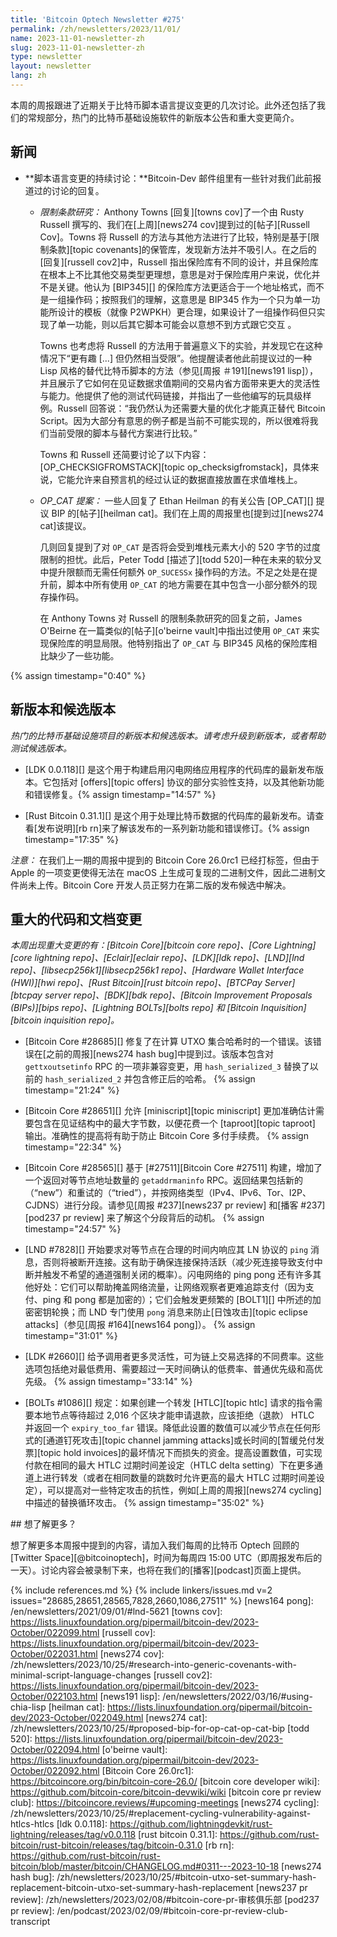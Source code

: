```yaml
---
title: 'Bitcoin Optech Newsletter #275'
permalink: /zh/newsletters/2023/11/01/
name: 2023-11-01-newsletter-zh
slug: 2023-11-01-newsletter-zh
type: newsletter
layout: newsletter
lang: zh
---
```

本周的周报跟进了近期关于比特币脚本语言提议变更的几次讨论。此外还包括了我们的常规部分，热门的比特币基础设施软件的新版本公告和重大变更简介。

## 新闻

- **<!--continued-discussion-about-scripting-changes-->脚本语言变更的持续讨论：**Bitcoin-Dev 邮件组里有一些针对我们此前报道过的讨论的回复。

    - *<!--covenants-research-->限制条款研究：* Anthony Towns [回复][towns cov]了一个由 Rusty Russell 撰写的、我们在[上周][news274 cov]提到过的[帖子][Russell Cov]。Towns 将 Russell 的方法与其他方法进行了比较，特别是基于[限制条款][topic covenants]的保管库，发现新方法并不吸引人。在之后的[回复][russell cov2]中，Russell 指出保险库有不同的设计，并且保险库在根本上不比其他交易类型更理想，意思是对于保险库用户来说，优化并不是关键。他认为 [BIP345][] 的保险库方法更适合于一个地址格式，而不是一组操作码；按照我们的理解，这意思是 BIP345 作为一个只为单一功能所设计的模板（就像 P2WPKH）更合理，如果设计了一组操作码但只实现了单一功能，则以后其它脚本可能会以意想不到方式跟它交互 。

      Towns 也考虑将 Russell 的方法用于普遍意义下的实验，并发现它在这种情况下“更有趣 [...] 但仍然相当受限”。他提醒读者他此前提议过的一种 Lisp 风格的替代比特币脚本的方法（参见[周报 ＃191][news191 lisp]），并且展示了它如何在见证数据求值期间的交易内省方面带来更大的灵活性与能力。他提供了他的测试代码链接，并指出了一些他编写的玩具级样例。Russell 回答说：“我仍然认为还需要大量的优化才能真正替代 Bitcoin Script。因为大部分有意思的例子都是当前不可能实现的，所以很难将我们当前受限的脚本与替代方案进行比较。”

      Towns 和 Russell 还简要讨论了以下内容：[OP_CHECKSIGFROMSTACK][topic op_checksigfromstack]，具体来说，它能允许来自预言机的经过认证的数据直接放置在求值堆栈上。

    - *OP_CAT 提案：* 一些人回复了 Ethan Heilman 的有关公告 [OP_CAT][] 提议 BIP 的[帖子][heilman cat]。我们在上周的周报里也[提到过][news274 cat]该提议。

      几则回复提到了对 `OP_CAT` 是否将会受到堆栈元素大小的 520 字节的过度限制的担忧。此后，Peter Todd [描述了][todd 520]一种在未来的软分叉中提升限额而无需任何额外 `OP_SUCESSx` 操作码的方法。不足之处是在提升前，脚本中所有使用 `OP_CAT` 的地方需要在其中包含一小部分额外的现存操作码。

      在 Anthony Towns 对 Russell 的限制条款研究的回复之前，James O'Beirne 在一篇类似的[帖子][o'beirne vault]中指出过使用 `OP_CAT` 来实现保险库的明显局限。他特别指出了 `OP_CAT` 与 BIP345 风格的保险库相比缺少了一些功能。


{% assign timestamp="0:40" %}

## 新版本和候选版本

*热门的比特币基础设施项目的新版本和候选版本。请考虑升级到新版本，或者帮助测试候选版本。*

- [LDK 0.0.118][] 是这个用于构建启用闪电网络应用程序的代码库的最新发布版本。它包括对 [offers][topic offers] 协议的部分实验性支持，以及其他新功能和错误修复。{% assign timestamp="14:57" %}

- [Rust Bitcoin 0.31.1][] 是这个用于处理比特币数据的代码库的最新发布。请查看[发布说明][rb rn]来了解该发布的一系列新功能和错误修订。{% assign timestamp="17:35" %}

_注意：_ 在我们上一期的周报中提到的 Bitcoin Core 26.0rc1 已经打标签，但由于 Apple 的一项变更使得无法在 macOS 上生成可复现的二进制文件，因此二进制文件尚未上传。Bitcoin Core 开发人员正努力在第二版的发布候选中解决。

## 重大的代码和文档变更

*本周出现重大变更的有：[Bitcoin Core][bitcoin core repo]、[Core Lightning][core lightning repo]、[Eclair][eclair repo]、[LDK][ldk repo]、[LND][lnd repo]、[libsecp256k1][libsecp256k1 repo]、[Hardware Wallet Interface (HWI)][hwi repo]、[Rust Bitcoin][rust bitcoin repo]、[BTCPay Server][btcpay server repo]、[BDK][bdk repo]、[Bitcoin Improvement Proposals (BIPs)][bips repo]、[Lightning BOLTs][bolts repo] 和 [Bitcoin Inquisition][bitcoin inquisition repo]。*


- [Bitcoin Core #28685][] 修复了在计算 UTXO 集合哈希时的一个错误。该错误在[之前的周报][news274 hash bug]中提到过。该版本包含对 `gettxoutsetinfo` RPC 的一项非兼容变更，用 `hash_serialized_3` 替换了以前的 `hash_serialized_2` 并包含修正后的哈希。 {% assign timestamp="21:24" %}

- [Bitcoin Core #28651][] 允许 [miniscript][topic miniscript] 更加准确估计需要包含在见证结构中的最大字节数，以便花费一个 [taproot][topic taproot] 输出。准确性的提高将有助于防止 Bitcoin Core 多付手续费。 {% assign timestamp="22:34" %}

- [Bitcoin Core #28565][] 基于 [#27511][Bitcoin Core #27511] 构建，增加了一个返回对等节点地址数量的 `getaddrmaninfo` RPC。返回结果包括新的（“new”）和重试的（“tried”），并按网络类型（IPv4、IPv6、Tor、I2P、CJDNS）进行分段。请参见[周报 #237][news237 pr review] 和[播客 #237][pod237 pr review] 来了解这个分段背后的动机。 {% assign timestamp="24:57" %}

- [LND #7828][] 开始要求对等节点在合理的时间内响应其 LN 协议的 `ping` 消息，否则将被断开连接。这有助于确保连接保持活跃（减少死连接导致支付中断并触发不希望的通道强制关闭的概率）。闪电网络的 ping pong 还有许多其他好处：它们可以帮助掩盖网络流量，让网络观察者更难追踪支付（因为支付、ping 和 pong 都是加密的）；它们会触发更频繁的 [BOLT1][] 中所述的加密密钥轮换；而 LND 专门使用 `pong` 消息来防止[日蚀攻击][topic eclipse attacks]（参见[周报 #164][news164 pong]）。 {% assign timestamp="31:01" %}

- [LDK #2660][] 给予调用者更多灵活性，可为链上交易选择的不同费率。这些选项包括绝对最低费用、需要超过一天时间确认的低费率、普通优先级和高优先级。 {% assign timestamp="33:14" %}

- [BOLTs #1086][] 规定：如果创建一个转发 [HTLC][topic htlc] 请求的指令需要本地节点等待超过 2,016 个区块才能申请退款，应该拒绝（退款） HTLC 并返回一个 `expiry_too_far` 错误。降低此设置的数值可以减少节点在任何形式的[通道钉死攻击][topic channel jamming attacks]或长时间的[暂缓兑付发票][topic hold invoices]的最坏情况下而损失的资金。提高设置数值，可实现付款在相同的最大 HTLC 过期时间差设定（HTLC delta setting）下在更多通道上进行转发（或者在相同数量的跳数时允许更高的最大 HTLC 过期时间差设定），可以提高对一些特定攻击的抗性，例如[上周的周报][news274 cycling]中描述的替换循环攻击。 {% assign timestamp="35:02" %}

<div markdown="1" class="callout">
## 想了解更多？

想了解更多本周报中提到的内容，请加入我们每周的比特币 Optech 回顾的 [Twitter Space][@bitcoinoptech]，时间为每周四 15:00 UTC（即周报发布后的一天）。讨论内容会被录制下来，也将在我们的[播客][podcast]页面上提供。

</div>

{% include references.md %}
{% include linkers/issues.md v=2 issues="28685,28651,28565,7828,2660,1086,27511" %}
[news164 pong]: /en/newsletters/2021/09/01/#lnd-5621
[towns cov]: https://lists.linuxfoundation.org/pipermail/bitcoin-dev/2023-October/022099.html
[russell cov]: https://lists.linuxfoundation.org/pipermail/bitcoin-dev/2023-October/022031.html
[news274 cov]: /zh/newsletters/2023/10/25/#research-into-generic-covenants-with-minimal-script-language-changes
[russell cov2]: https://lists.linuxfoundation.org/pipermail/bitcoin-dev/2023-October/022103.html
[news191 lisp]: /en/newsletters/2022/03/16/#using-chia-lisp
[heilman cat]: https://lists.linuxfoundation.org/pipermail/bitcoin-dev/2023-October/022049.html
[news274 cat]: /zh/newsletters/2023/10/25/#proposed-bip-for-op-cat-op-cat-bip
[todd 520]: https://lists.linuxfoundation.org/pipermail/bitcoin-dev/2023-October/022094.html
[o'beirne vault]: https://lists.linuxfoundation.org/pipermail/bitcoin-dev/2023-October/022092.html
[Bitcoin Core 26.0rc1]: https://bitcoincore.org/bin/bitcoin-core-26.0/
[bitcoin core developer wiki]: https://github.com/bitcoin-core/bitcoin-devwiki/wiki
[bitcoin core pr review club]: https://bitcoincore.reviews/#upcoming-meetings
[news274 cycling]: /zh/newsletters/2023/10/25/#replacement-cycling-vulnerability-against-htlcs-htlcs
[ldk 0.0.118]: https://github.com/lightningdevkit/rust-lightning/releases/tag/v0.0.118
[rust bitcoin 0.31.1]: https://github.com/rust-bitcoin/rust-bitcoin/releases/tag/bitcoin-0.31.0
[rb rn]: https://github.com/rust-bitcoin/rust-bitcoin/blob/master/bitcoin/CHANGELOG.md#0311---2023-10-18
[news274 hash bug]: /zh/newsletters/2023/10/25/#bitcoin-utxo-set-summary-hash-replacement-bitcoin-utxo-set-summary-hash-replacement
[news237 pr review]: /zh/newsletters/2023/02/08/#bitcoin-core-pr-审核俱乐部
[pod237 pr review]: /en/podcast/2023/02/09/#bitcoin-core-pr-review-club-transcript
